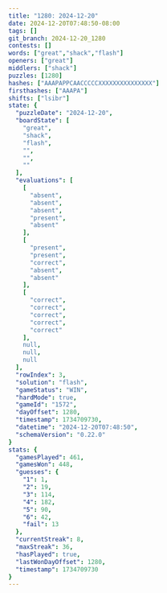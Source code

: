 ```yaml
---
title: "1280: 2024-12-20"
date: 2024-12-20T07:48:50-08:00
tags: []
git_branch: 2024-12-20_1280
contests: []
words: ["great","shack","flash"]
openers: ["great"]
middlers: ["shack"]
puzzles: [1280]
hashes: ["AAAPAPPCAACCCCCXXXXXXXXXXXXXXX"]
firsthashes: ["AAAPA"]
shifts: ["lsibr"]
state: {
  "puzzleDate": "2024-12-20",
  "boardState": [
    "great",
    "shack",
    "flash",
    "",
    "",
    ""
  ],
  "evaluations": [
    [
      "absent",
      "absent",
      "absent",
      "present",
      "absent"
    ],
    [
      "present",
      "present",
      "correct",
      "absent",
      "absent"
    ],
    [
      "correct",
      "correct",
      "correct",
      "correct",
      "correct"
    ],
    null,
    null,
    null
  ],
  "rowIndex": 3,
  "solution": "flash",
  "gameStatus": "WIN",
  "hardMode": true,
  "gameId": "1572",
  "dayOffset": 1280,
  "timestamp": 1734709730,
  "datetime": "2024-12-20T07:48:50",
  "schemaVersion": "0.22.0"
}
stats: {
  "gamesPlayed": 461,
  "gamesWon": 448,
  "guesses": {
    "1": 1,
    "2": 19,
    "3": 114,
    "4": 182,
    "5": 90,
    "6": 42,
    "fail": 13
  },
  "currentStreak": 8,
  "maxStreak": 36,
  "hasPlayed": true,
  "lastWonDayOffset": 1280,
  "timestamp": 1734709730
}
---
```

<!-- more -->
